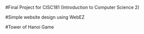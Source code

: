 #Final Project for CISC181 (Introduction to Computer Science 2)

#Simple website design using WebEZ

#Tower of Hanoi Game

